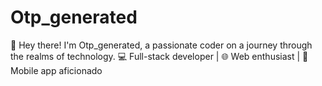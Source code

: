# Otp_generated
👋 Hey there! I'm Otp_generated, a passionate coder on a journey through the realms of technology.  💻 Full-stack developer | 🌐 Web enthusiast | 📱 Mobile app aficionado 

